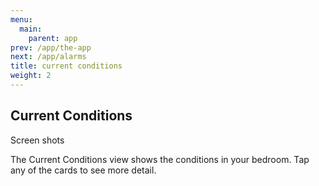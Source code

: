 ```yaml
---
menu:
  main:
    parent: app
prev: /app/the-app
next: /app/alarms
title: current conditions
weight: 2
---
```


## Current Conditions


Screen shots

The Current Conditions view shows the conditions in your bedroom. Tap any of the cards to see more detail.
